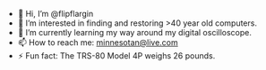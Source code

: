 - 👋 Hi, I’m @flipflargin
- 👀 I’m interested in finding and restoring >40 year old computers.
- 🌱 I’m currently learning my way around my digital oscilloscope.
- 📫 How to reach me: minnesotan@live.com
- ⚡ Fun fact: The TRS-80 Model 4P weighs 26 pounds.

<!---
flipflargin/flipflargin is a ✨ special ✨ repository because its `README.md` (this file) appears on your GitHub profile.
You can click the Preview link to take a look at your changes.
--->
